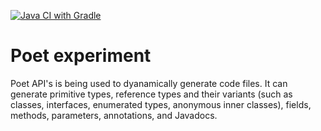 [![Java CI with Gradle](https://github.com/TMExperimentals/poet-experiments/actions/workflows/build.yml/badge.svg)](https://github.com/TMExperimentals/poet-experiments/actions/workflows/build.yml)

# Poet experiment

Poet API's is being used to dyanamically generate code files.
It can generate primitive types, reference types and their variants (such as classes, interfaces, enumerated types,
anonymous inner classes), fields, methods, parameters, annotations, and Javadocs.
